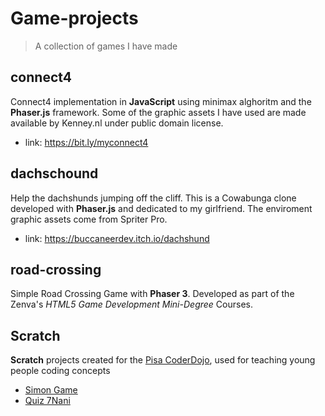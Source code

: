 # Game-projects
> A collection of games I have made

## connect4

Connect4 implementation in **JavaScript** using minimax alghoritm and the **Phaser.js** framework. Some of the graphic assets I have used are made available by Kenney.nl under public domain license.
* link: https://bit.ly/myconnect4

## dachschound

Help the dachshunds jumping off the cliff. This is a Cowabunga clone developed with **Phaser.js** and dedicated to my girlfriend. The enviroment graphic assets come from Spriter Pro.
* link: https://buccaneerdev.itch.io/dachshund

## road-crossing

Simple Road Crossing Game with **Phaser 3**. Developed as part of the Zenva's *HTML5 Game Development Mini-Degree* Courses.

## Scratch

**Scratch** projects created for the [Pisa CoderDojo](https://pisa.coderdojo.it/), used for teaching young people coding concepts
* [Simon Game](https://scratch.mit.edu/projects/220085608/)
* [Quiz 7Nani](https://scratch.mit.edu/projects/222440477/)
